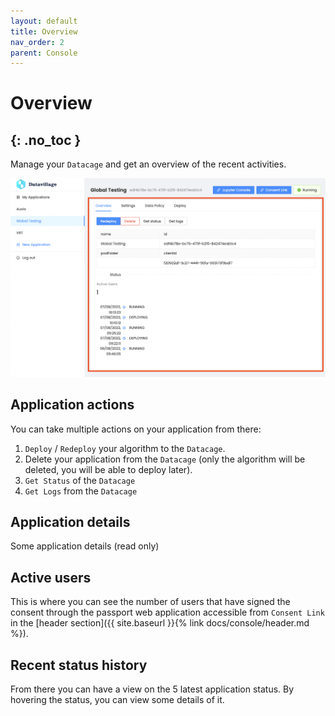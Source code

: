 ```yaml
---
layout: default
title: Overview
nav_order: 2
parent: Console
---
```


# Overview
{: .no_toc }
---

Manage your `Datacage` and get an overview of the recent activities.

![](../../assets/images/application-overview.png)

## Application actions

You can take multiple actions on your application from there:

1. `Deploy` / `Redeploy` your algorithm to the `Datacage`.
2. Delete your application from the `Datacage` (only the algorithm will be deleted, you will be able to deploy later).
3. `Get Status` of the `Datacage`
4. `Get Logs` from the `Datacage`

## Application details

Some application details (read only)

## Active users

This is where you can see the number of users that have signed the consent through the passport web application accessible from `Consent Link` in the [header section]({{ site.baseurl }}{% link docs/console/header.md %}).

## Recent status history

From there you can have a view on the 5 latest application status.
By hovering the status, you can view some details of it.